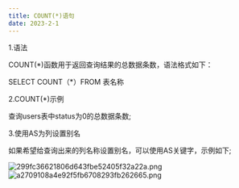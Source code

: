 ```yaml
---
title: COUNT(*)语句
date: 2023-2-1
---
```

1.语法

COUNT(*)函数用于返回查询结果的总数据条数，语法格式如下：

SELECT COUNT（*）FROM 表名称

2.COUNT(*)示例

查询users表中status为0的总数据条数;


3.使用AS为列设置别名

如果希望给查询出来的列名称设置别名，可以使用AS关键字，示例如下;

![299fc36621806d643fbe52405f32a22a.png](https://s1.imagehub.cc/images/2023/02/01/299fc36621806d643fbe52405f32a22a.png)
![a2709108a4e92f5fb6708293fb262665.png](https://s1.imagehub.cc/images/2023/02/01/a2709108a4e92f5fb6708293fb262665.png)
